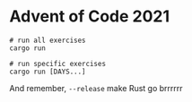 # Advent of Code 2021

```shell
# run all exercises
cargo run

# run specific exercises
cargo run [DAYS...]
```

And remember, `--release` make Rust go brrrrrr